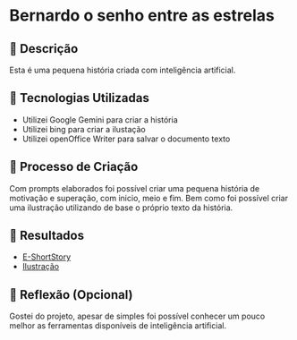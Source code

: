 # Bernardo o senho entre as estrelas

## 📒 Descrição
Esta é uma pequena história criada com inteligência artificial.

## 🤖 Tecnologias Utilizadas
- Utilizei Google Gemini para criar a história
- Utilizei bing para criar a ilustação
- Utilizei openOffice Writer para salvar o documento texto

## 🧐 Processo de Criação
Com prompts elaborados foi possível criar uma pequena história de motivação e superação, com inicio, meio e fim. Bem como foi possível criar uma ilustração utilizando de base o próprio texto da história.

## 🚀 Resultados
- [E-ShortStory](https://github.com/arlankarlos/lab-natty-or-not/blob/main/Sonho%20entre%20as%20estrelas.odt)
- [Ilustração](https://github.com/arlankarlos/lab-natty-or-not/blob/main/_918dc610-f5b4-4fbc-a179-5216870bece3.jfif)

## 💭 Reflexão (Opcional)
Gostei do projeto, apesar de simples foi possível conhecer um pouco melhor as ferramentas disponíveis de inteligência artificial.
